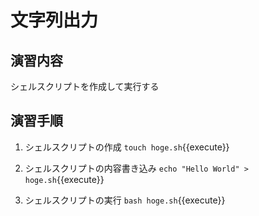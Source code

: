 # 文字列出力

## 演習内容
シェルスクリプトを作成して実行する

## 演習手順
1. シェルスクリプトの作成
`touch hoge.sh`{{execute}}

2. シェルスクリプトの内容書き込み
`echo "Hello World" > hoge.sh`{{execute}}

3. シェルスクリプトの実行 
`bash hoge.sh`{{execute}}